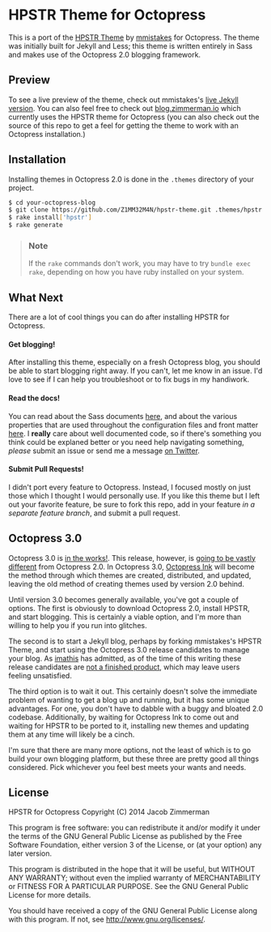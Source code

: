 # HPSTR Theme for Octopress
This is a port of the [HPSTR Theme][HPSTR] by [mmistakes][mmistakes] for Octopress. The theme was initially built for Jekyll and Less; this theme is written entirely in Sass and makes use of the Octopress 2.0 blogging framework.

## Preview
To see a live preview of the theme, check out mmistakes's [live Jekyll version][jekyll-preview]. You can also feel free to check out [blog.zimmerman.io][blog] which currently uses the HPSTR theme for Octopress (you can also check out the source of this repo to get a feel for getting the theme to work with an Octopress installation.) 

## Installation
Installing themes in Octopress 2.0 is done in the `.themes` directory of your project.
```bash
$ cd your-octopress-blog
$ git clone https://github.com/Z1MM32M4N/hpstr-theme.git .themes/hpstr
$ rake install['hpstr']
$ rake generate
```
> ### Note
> If the `rake` commands don't work, you may have to try `bundle exec rake`, depending on how you have ruby installed on your system.

## What Next
There are a lot of cool things you can do after installing HPSTR for Octopress.

#### Get blogging!
After installing this theme, especially on a fresh Octopress blog, you should be able to start blogging right away. If you can't, let me know in an issue. I'd love to see if I can help you troubleshoot or to fix bugs in my handiwork.

#### Read the docs!
You can read about the Sass documents [here](sass/README.md), and about the various properties that are used throughout the configuration files and front matter [here](Properties.md). I __really__ care about well documented code, so if there's something you think could be explaned better or you need help navigating something, _please_ submit an issue or send me a message [on Twitter](https://www.twitter.com/Z1MM32M4N).

#### Submit Pull Requests!
I didn't port every feature to Octopress. Instead, I focused mostly on just those which I thought I would personally use. If you like this theme but I left out your favorite feature, be sure to fork this repo, add in your feature _in a separate feature branch_, and submit a pull request. 

## Octopress 3.0
Octopress 3.0 is [in the works!][v3]. This release, however, is [going to be vastly different][migration] from Octopress 2.0. In Octopress 3.0, [Octopress Ink][ink] will become the method through which themes are created, distributed, and updated, leaving the old method of creating themes used by version 2.0 behind.

Until version 3.0 becomes generally available, you've got a couple of options. The first is obviously to download Octopress 2.0, install HPSTR, and start blogging. This is certainly a viable option, and I'm more than willing to help you if you run into glitches. 

The second is to start a Jekyll blog, perhaps by forking mmistakes's HPSTR Theme, and start using the Octopress 3.0 release candidates to manage your blog. As [imathis][imathis] has admitted, as of the time of this writing these release candidates are [not a finished product][migration], which may leave users feeling unsatisfied.

The third option is to wait it out. This certainly doesn't solve the immediate problem of wanting to get a blog up and running, but it has some unique advantages. For one, you don't have to dabble with a buggy and bloated 2.0 codebase. Additionally, by waiting for Octopress Ink to come out and waiting for HPSTR to be ported to it, installing new themes and updating them at any time will likely be a cinch.

I'm sure that there are many more options, not the least of which is to go build your own blogging platform, but these three are pretty good all things considered. Pick whichever you feel best meets your wants and needs.

[HPSTR]: https://github.com/mmistakes/hpstr-jekyll-theme
[mmistakes]: https://github.com/mmistakes/
[jekyll-preview]: http://mmistakes.github.io/hpstr-jekyll-theme/
[blog]: http://blog.zimmerman.io/
[v3]: https://github.com/octopress/octopress
[migration]: https://github.com/octopress/octopress/issues/30
[ink]: https://github.com/octopress/ink
[imathis]: https://github.com/imathis

## License
HPSTR for Octopress
Copyright (C) 2014  Jacob Zimmerman

This program is free software: you can redistribute it and/or modify
it under the terms of the GNU General Public License as published by
the Free Software Foundation, either version 3 of the License, or
(at your option) any later version.

This program is distributed in the hope that it will be useful,
but WITHOUT ANY WARRANTY; without even the implied warranty of
MERCHANTABILITY or FITNESS FOR A PARTICULAR PURPOSE.  See the
GNU General Public License for more details.

You should have received a copy of the GNU General Public License
along with this program.  If not, see <http://www.gnu.org/licenses/>.
